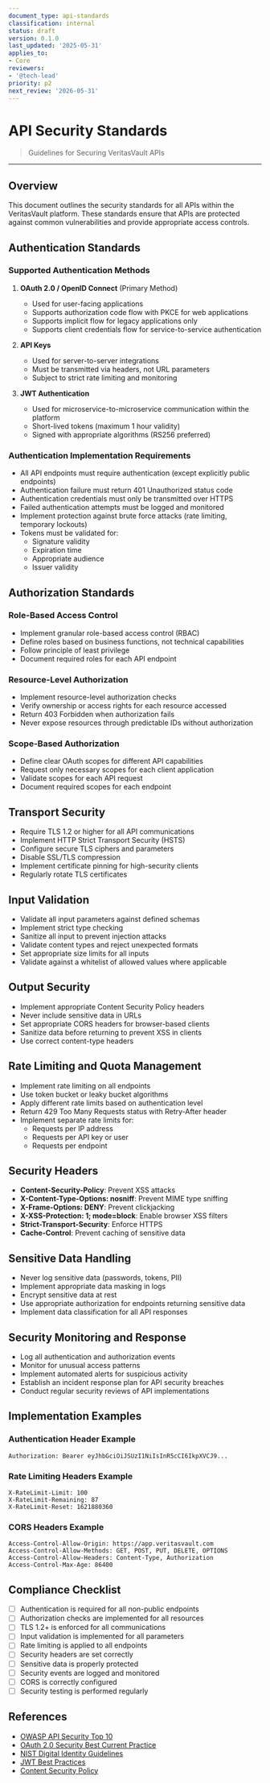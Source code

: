 ```yaml
---
document_type: api-standards
classification: internal
status: draft
version: 0.1.0
last_updated: '2025-05-31'
applies_to:
- Core
reviewers:
- '@tech-lead'
priority: p2
next_review: '2026-05-31'
---
```


# API Security Standards

> Guidelines for Securing VeritasVault APIs

---

## Overview

This document outlines the security standards for all APIs within the VeritasVault platform. These standards ensure that APIs are protected against common vulnerabilities and provide appropriate access controls.

## Authentication Standards

### Supported Authentication Methods

1. **OAuth 2.0 / OpenID Connect** (Primary Method)
   * Used for user-facing applications
   * Supports authorization code flow with PKCE for web applications
   * Supports implicit flow for legacy applications only
   * Supports client credentials flow for service-to-service authentication

2. **API Keys**
   * Used for server-to-server integrations
   * Must be transmitted via headers, not URL parameters
   * Subject to strict rate limiting and monitoring

3. **JWT Authentication**
   * Used for microservice-to-microservice communication within the platform
   * Short-lived tokens (maximum 1 hour validity)
   * Signed with appropriate algorithms (RS256 preferred)

### Authentication Implementation Requirements

* All API endpoints must require authentication (except explicitly public endpoints)
* Authentication failure must return 401 Unauthorized status code
* Authentication credentials must only be transmitted over HTTPS
* Failed authentication attempts must be logged and monitored
* Implement protection against brute force attacks (rate limiting, temporary lockouts)
* Tokens must be validated for:
  * Signature validity
  * Expiration time
  * Appropriate audience
  * Issuer validity

## Authorization Standards

### Role-Based Access Control

* Implement granular role-based access control (RBAC)
* Define roles based on business functions, not technical capabilities
* Follow principle of least privilege
* Document required roles for each API endpoint

### Resource-Level Authorization

* Implement resource-level authorization checks
* Verify ownership or access rights for each resource accessed
* Return 403 Forbidden when authorization fails
* Never expose resources through predictable IDs without authorization

### Scope-Based Authorization

* Define clear OAuth scopes for different API capabilities
* Request only necessary scopes for each client application
* Validate scopes for each API request
* Document required scopes for each endpoint

## Transport Security

* Require TLS 1.2 or higher for all API communications
* Implement HTTP Strict Transport Security (HSTS)
* Configure secure TLS ciphers and parameters
* Disable SSL/TLS compression
* Implement certificate pinning for high-security clients
* Regularly rotate TLS certificates

## Input Validation

* Validate all input parameters against defined schemas
* Implement strict type checking
* Sanitize all input to prevent injection attacks
* Validate content types and reject unexpected formats
* Set appropriate size limits for all inputs
* Validate against a whitelist of allowed values where applicable

## Output Security

* Implement appropriate Content Security Policy headers
* Never include sensitive data in URLs
* Set appropriate CORS headers for browser-based clients
* Sanitize data before returning to prevent XSS in clients
* Use correct content-type headers

## Rate Limiting and Quota Management

* Implement rate limiting on all endpoints
* Use token bucket or leaky bucket algorithms
* Apply different rate limits based on authentication level
* Return 429 Too Many Requests status with Retry-After header
* Implement separate rate limits for:
  * Requests per IP address
  * Requests per API key or user
  * Requests per endpoint

## Security Headers

* **Content-Security-Policy**: Prevent XSS attacks
* **X-Content-Type-Options: nosniff**: Prevent MIME type sniffing
* **X-Frame-Options: DENY**: Prevent clickjacking
* **X-XSS-Protection: 1; mode=block**: Enable browser XSS filters
* **Strict-Transport-Security**: Enforce HTTPS
* **Cache-Control**: Prevent caching of sensitive data

## Sensitive Data Handling

* Never log sensitive data (passwords, tokens, PII)
* Implement appropriate data masking in logs
* Encrypt sensitive data at rest
* Use appropriate authorization for endpoints returning sensitive data
* Implement data classification for all API responses

## Security Monitoring and Response

* Log all authentication and authorization events
* Monitor for unusual access patterns
* Implement automated alerts for suspicious activity
* Establish an incident response plan for API security breaches
* Conduct regular security reviews of API implementations

## Implementation Examples

### Authentication Header Example

```
Authorization: Bearer eyJhbGciOiJSUzI1NiIsInR5cCI6IkpXVCJ9...
```

### Rate Limiting Headers Example

```
X-RateLimit-Limit: 100
X-RateLimit-Remaining: 87
X-RateLimit-Reset: 1621880360
```

### CORS Headers Example

```
Access-Control-Allow-Origin: https://app.veritasvault.com
Access-Control-Allow-Methods: GET, POST, PUT, DELETE, OPTIONS
Access-Control-Allow-Headers: Content-Type, Authorization
Access-Control-Max-Age: 86400
```

## Compliance Checklist

- [ ] Authentication is required for all non-public endpoints
- [ ] Authorization checks are implemented for all resources
- [ ] TLS 1.2+ is enforced for all communications
- [ ] Input validation is implemented for all parameters
- [ ] Rate limiting is applied to all endpoints
- [ ] Security headers are set correctly
- [ ] Sensitive data is properly protected
- [ ] Security events are logged and monitored
- [ ] CORS is correctly configured
- [ ] Security testing is performed regularly

## References

* [OWASP API Security Top 10](https://owasp.org/www-project-api-security/)
* [OAuth 2.0 Security Best Current Practice](https://oauth.net/2/oauth-best-practice/)
* [NIST Digital Identity Guidelines](https://pages.nist.gov/800-63-3/)
* [JWT Best Practices](https://auth0.com/blog/a-look-at-the-latest-draft-for-jwt-bcp/)
* [Content Security Policy](https://developer.mozilla.org/en-US/docs/Web/HTTP/CSP)